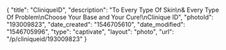 {
    "title": "CliniqueID",
    "description": "To Every Type Of Skin\n& Every Type Of Problem\nChoose Your Base and Your Cure!\nClinique ID",
    "photoId": "193009823",
    "date_created": "1546705610",
    "date_modified": "1546705996",
    "type": "captivate",
    "layout": "photo",
    "url": "\/p\/cliniqueid\/193009823"
}